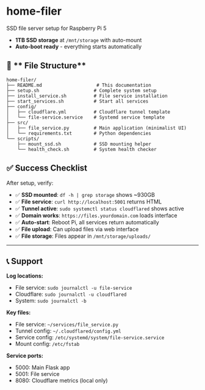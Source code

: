 # home-filer
SSD file server setup for Raspberry Pi 5

- **1TB SSD storage** at `/mnt/storage` with auto-mount
- **Auto-boot ready** - everything starts automatically

## 📂 ** File Structure**

```
home-filer/
├── README.md                    # This documentation
├── setup.sh                    # Complete system setup
├── install_service.sh          # File service installation  
├── start_services.sh           # Start all services
├── config/
│   ├── cloudflare.yml          # Cloudflare tunnel template
│   └── file-service.service    # Systemd service template
├── src/
│   ├── file_service.py         # Main application (minimalist UI)
│   └── requirements.txt        # Python dependencies
└── scripts/
    ├── mount_ssd.sh            # SSD mounting helper
    └── health_check.sh         # System health checker
```


## ✅ **Success Checklist**

After setup, verify:

- ✅ **SSD mounted**: `df -h | grep storage` shows ~930GB
- ✅ **File service**: `curl http://localhost:5001` returns HTML
- ✅ **Tunnel active**: `sudo systemctl status cloudflared` shows active
- ✅ **Domain works**: `https://files.yourdomain.com` loads interface
- ✅ **Auto-start**: Reboot Pi, all services return automatically
- ✅ **File upload**: Can upload files via web interface
- ✅ **File storage**: Files appear in `/mnt/storage/uploads/`

---

## 📞 **Support**

**Log locations:**
- File service: `sudo journalctl -u file-service`
- Cloudflare: `sudo journalctl -u cloudflared`  
- System: `sudo journalctl -b`

**Key files:**
- File service: `~/services/file_service.py`
- Tunnel config: `~/.cloudflared/config.yml`
- Service config: `/etc/systemd/system/file-service.service`
- Mount config: `/etc/fstab`

**Service ports:**
- 5000: Main Flask app
- 5001: File service  
- 8080: Cloudflare metrics (local only)
